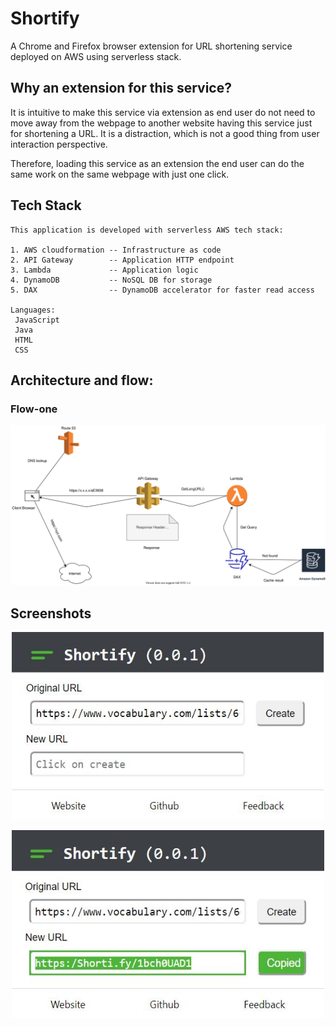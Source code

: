 # Shortify
A Chrome and Firefox browser extension for URL shortening service deployed on AWS using serverless stack.

## Why an extension for this service? 
It is intuitive to make this service via extension as end user do not need to move away from the webpage to another website having this service just for shortening a URL. It is a distraction, which is not a good thing from user interaction perspective. 

Therefore, loading this service as an extension the end user can do the same work on the same webpage with just one click.

## Tech Stack
    This application is developed with serverless AWS tech stack: 

    1. AWS cloudformation -- Infrastructure as code
    2. API Gateway        -- Application HTTP endpoint
    3. Lambda             -- Application logic 
    4. DynamoDB           -- NoSQL DB for storage
    5. DAX                -- DynamoDB accelerator for faster read access
    
    Languages: 
     JavaScript
     Java
     HTML
     CSS

## Architecture and flow: 
 ### Flow-one
   ![architecture-flow-one](arch-flow-one.svg)

## Screenshots

<p align="center"> 
    <img src="screenshot1.JPG" height="300" width="500"/>
</p>



<p align="center"> 
    <img src="screenshot2.JPG" height="300" width="500"/>
</p>
